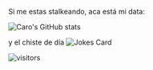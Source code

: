 Si me estas stalkeando, aca está mi data:

![Caro's GitHub stats](https://github-readme-stats.vercel.app/api?username=caro-silvestri-os&show=reviews,discussions_started,discussions_answered,prs_merged,prs_merged_percentage)


y el chiste de día
![Jokes Card](https://readme-jokes.vercel.app/api)


![visitors](https://visitor-badge.glitch.me/badge?page_id=page.id&left_color=green&right_color=red)
